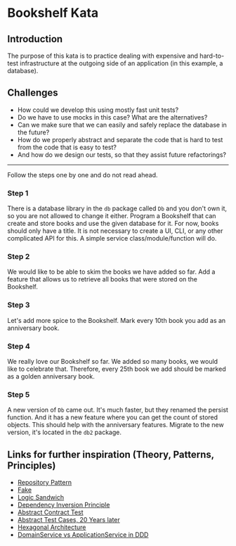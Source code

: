 # Bookshelf Kata

## Introduction
The purpose of this kata is to practice dealing with expensive and hard-to-test infrastructure at the outgoing side of an application (in this example, a database).

## Challenges
- How could we develop this using mostly fast unit tests?
- Do we have to use mocks in this case? What are the alternatives?
- Can we make sure that we can easily and safely replace the database in the future?
- How do we properly abstract and separate the code that is hard to test from the code that is easy to test?
- And how do we design our tests, so that they assist future refactorings?

---

Follow the steps one by one and do not read ahead.

### Step 1 
There is a database library in the `db` package called `Db` and you don't own it, so you are not allowed to change it either.
Program a Bookshelf that can create and store books and use the given database for it.
For now, books should only have a title.
It is not necessary to create a UI, CLI, or any other complicated API for this. 
A simple service class/module/function will do.

### Step 2
We would like to be able to skim the books we have added so far. 
Add a feature that allows us to retrieve all books that were stored on the Bookshelf.

### Step 3
Let's add more spice to the Bookshelf.
Mark every 10th book you add as an anniversary book.

### Step 4
We really love our Bookshelf so far. We added so many books, we would like to celebrate that.
Therefore, every 25th book we add should be marked as a golden anniversary book.

### Step 5
A new version of `Db` came out. It's much faster, but they renamed the persist function.
And it has a new feature where you can get the count of stored objects.
This should help with the anniversary features.
Migrate to the new version, it's located in the `db2` package.


## Links for further inspiration (Theory, Patterns, Principles)

- [Repository Pattern](https://martinfowler.com/eaaCatalog/repository.html)
- [Fake](https://martinfowler.com/bliki/TestDouble.html)
- [Logic Sandwich](http://www.jamesshore.com/v2/blog/2018/testing-without-mocks#logic-sandwich)
- [Dependency Inversion Principle](https://en.wikipedia.org/wiki/Dependency_inversion_principle)
- [Abstract Contract Test](https://blog.thecodewhisperer.com/permalink/writing-contract-tests-in-java-differently)
- [Abstract Test Cases, 20 Years later](https://blog.thecodewhisperer.com/permalink/abstract-test-cases-20-years-later)
- [Hexagonal Architecture](https://alistair.cockburn.us/hexagonal-architecture/)
- [DomainService vs ApplicationService in DDD](https://enterprisecraftsmanship.com/posts/domain-vs-application-services/)

